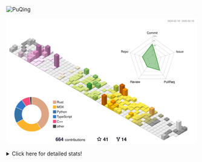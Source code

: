 ![PuQing](https://user-images.githubusercontent.com/27223114/171565019-9a56fae6-b08b-421f-99db-7e830da42371.png)

![](./profile-3d-contrib/profile-season-animate.svg)

<details>
<summary>Click here for detailed stats!</summary>

<!--START_SECTION:waka-->
![Lines of code](https://img.shields.io/badge/From%20Hello%20World%20I%27ve%20Written-1.8%20million%20lines%20of%20code-blue)

**🐱 My GitHub Data** 

> 📦 424.1 kB Used in GitHub's Storage 
 > 
> 🏆 52 Contributions in the Year 2025
 > 
> 🚫 Not Opted to Hire
 > 
> 📜 39 Public Repositories 
 > 
> 🔑 33 Private Repositories 
 > 
**I'm an Early 🐤** 

```text
🌞 Morning                785 commits         ██░░░░░░░░░░░░░░░░░░░░░░░   08.47 % 
🌆 Daytime                4159 commits        ███████████░░░░░░░░░░░░░░   44.87 % 
🌃 Evening                2129 commits        ██████░░░░░░░░░░░░░░░░░░░   22.97 % 
🌙 Night                  2196 commits        ██████░░░░░░░░░░░░░░░░░░░   23.69 % 
```


📊 **This Week I Spent My Time On** 

```text
💬 Programming Languages: 
Other                    7 hrs               ██████░░░░░░░░░░░░░░░░░░░   25.44 % 
Rust                     4 hrs 42 mins       ████░░░░░░░░░░░░░░░░░░░░░   17.10 % 
Reading Paper            4 hrs 4 mins        ████░░░░░░░░░░░░░░░░░░░░░   14.79 % 
Writing Paper            2 hrs 22 mins       ██░░░░░░░░░░░░░░░░░░░░░░░   08.60 % 
Python                   1 hr 49 mins        ██░░░░░░░░░░░░░░░░░░░░░░░   06.66 % 

🔥 Editors: 
VS Code                  10 hrs 42 mins      ██████████░░░░░░░░░░░░░░░   38.87 % 
Zotero                   4 hrs 4 mins        ████░░░░░░░░░░░░░░░░░░░░░   14.79 % 
Telegram                 3 hrs 13 mins       ███░░░░░░░░░░░░░░░░░░░░░░   11.71 % 
Ghostty                  2 hrs 53 mins       ███░░░░░░░░░░░░░░░░░░░░░░   10.51 % 
Texifier                 2 hrs 22 mins       ██░░░░░░░░░░░░░░░░░░░░░░░   08.60 % 

💻 Operating System: 
Mac                      16 hrs 50 mins      ███████████████░░░░░░░░░░   61.13 % 
WSL                      8 hrs 11 mins       ███████░░░░░░░░░░░░░░░░░░   29.72 % 
Linux                    2 hrs 17 mins       ██░░░░░░░░░░░░░░░░░░░░░░░   08.35 % 
Windows                  13 mins             ░░░░░░░░░░░░░░░░░░░░░░░░░   00.80 % 
```


<!--END_SECTION:waka-->
</details>
